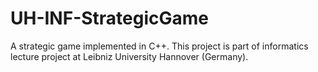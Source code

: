 UH-INF-StrategicGame
====================

A strategic game implemented in C++. This project is part of informatics lecture project at Leibniz University Hannover (Germany).